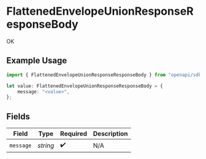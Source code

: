 # FlattenedEnvelopeUnionResponseResponseBody

OK

## Example Usage

```typescript
import { FlattenedEnvelopeUnionResponseResponseBody } from "openapi/sdk/models/operations";

let value: FlattenedEnvelopeUnionResponseResponseBody = {
    message: "<value>",
};
```

## Fields

| Field              | Type               | Required           | Description        |
| ------------------ | ------------------ | ------------------ | ------------------ |
| `message`          | *string*           | :heavy_check_mark: | N/A                |